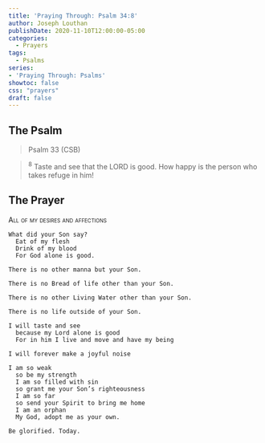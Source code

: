 ```yaml
---
title: 'Praying Through: Psalm 34:8'
author: Joseph Louthan
publishDate: 2020-11-10T12:00:00-05:00
categories:
  - Prayers
tags:
  - Psalms
series:
- 'Praying Through: Psalms'
showtoc: false
css: "prayers"
draft: false
---
```

## The Psalm

>Psalm 33 (CSB)  

><sup>8</sup> Taste and see that the LORD is good. How happy is the person who takes refuge in him! 

## The Prayer

<div style="font-variant: small-caps;">
All of my desires and affections
</div>

```text
What did your Son say?
  Eat of my flesh
  Drink of my blood
  For God alone is good.

There is no other manna but your Son.

There is no Bread of life other than your Son.

There is no other Living Water other than your Son.

There is no life outside of your Son.

I will taste and see
  because my Lord alone is good
  For in him I live and move and have my being

I will forever make a joyful noise

I am so weak
  so be my strength
  I am so filled with sin
  so grant me your Son’s righteousness
  I am so far
  so send your Spirit to bring me home
  I am an orphan
  My God, adopt me as your own.

Be glorified. Today.
```
